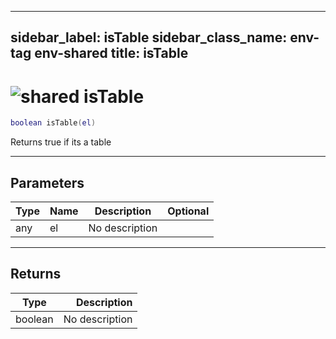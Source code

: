 ---
sidebar_label: isTable
sidebar_class_name: env-tag env-shared
title: isTable
------

# <img src='/img/wiki/shared.png' alt='shared' classname='env-tag' /> isTable

```lua
boolean isTable(el)
```

Returns true if its a table<br/>

-----------------
## Parameters

| Type   | Name | Description | Optional |
| ------ | ---- | ----------- | -------: |
| any | el | No description |   |

-----------------
## Returns

| Type   | Description |
| ------ | ----------: |
| boolean | No description |


